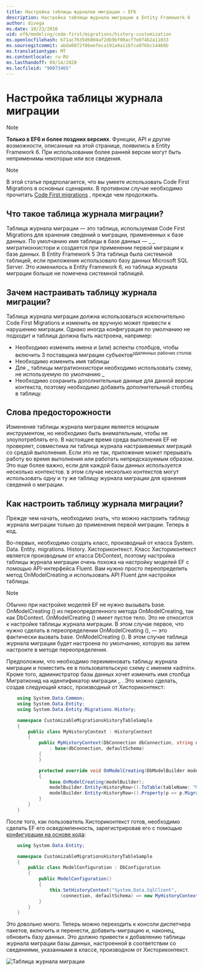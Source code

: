 ```yaml
---
title: Настройка таблицы журналов миграции — EF6
description: Настройка таблицы журнала миграции в Entity Framework 6
author: divega
ms.date: 10/23/2016
uid: ef6/modeling/code-first/migrations/history-customization
ms.openlocfilehash: b71ac7635d6804af2db9bf00acf7e8f4b2a11033
ms.sourcegitcommit: abda0872f86eefeca191a9a11bfca976bc14468b
ms.translationtype: MT
ms.contentlocale: ru-RU
ms.lasthandoff: 09/14/2020
ms.locfileid: "90073465"
---
```

# <a name="customizing-the-migrations-history-table"></a>Настройка таблицы журнала миграции
> [!NOTE]
> **Только в EF6 и более поздних версиях**. Функции, API и другие возможности, описанные на этой странице, появились в Entity Framework 6. При использовании более ранней версии могут быть неприменимы некоторые или все сведения.

> [!NOTE]
> В этой статье предполагается, что вы умеете использовать Code First Migrations в основных сценариях. В противном случае необходимо прочитать [Code First migrations](xref:ef6/modeling/code-first/migrations/index) , прежде чем продолжить.

## <a name="what-is-migrations-history-table"></a>Что такое таблица журнала миграции?

Таблица журнала миграции — это таблица, используемая Code First Migrations для хранения сведений о миграции, примененных к базе данных. По умолчанию имя таблицы в базе данных — \_ \_ мигратионхистори и создается при применении первой миграции к базе данных. В Entity Framework 5 Эта таблица была системной таблицей, если приложение использовало базу данных Microsoft SQL Server. Это изменилось в Entity Framework 6, но таблица журнала миграции больше не помечена системной таблицей.

## <a name="why-customize-migrations-history-table"></a>Зачем настраивать таблицу журнала миграции?

Таблица журнала миграции должна использоваться исключительно Code First Migrations и изменить ее вручную может привести к нарушению миграции. Однако иногда конфигурация по умолчанию не подходит и таблица должна быть настроена, например:

-   Необходимо изменить имена и (или) аспекты столбцов, чтобы включить 3 поставщика миграции субъектов<sup>удаленных рабочих столов</sup>
-   Необходимо изменить имя таблицы
-   Для \_ таблицы мигратионхистори необходимо использовать схему, не используемую по умолчанию \_
-   Необходимо сохранить дополнительные данные для данной версии контекста, поэтому необходимо добавить дополнительный столбец в таблицу.

## <a name="words-of-precaution"></a>Слова предосторожности

Изменение таблицы журнала миграции является мощным инструментом, но необходимо быть внимательным, чтобы не злоупотреблять его. В настоящее время среда выполнения EF не проверяет, совместима ли таблица журнала настраиваемых миграций со средой выполнения. Если это не так, приложение может прерывать работу во время выполнения или работать непредсказуемым образом. Это еще более важно, если для каждой базы данных используется несколько контекстов. в этом случае несколько контекстов могут использовать одну и ту же таблицу журнала миграции для хранения сведений о миграции.

## <a name="how-to-customize-migrations-history-table"></a>Как настроить таблицу журнала миграции?

Прежде чем начать, необходимо знать, что можно настроить таблицу журнала миграции только до применения первой миграции. Теперь в код.

Во-первых, необходимо создать класс, производный от класса System. Data. Entity. migrations. History. Хисториконтекст. Класс Хисториконтекст является производным от класса DbContext, поэтому настройка таблицы журнала миграции очень похожа на настройку моделей EF с помощью API-интерфейса Fluent. Вам нужно просто переопределить метод OnModelCreating и использовать API Fluent для настройки таблицы.

>[!NOTE]
> Обычно при настройке моделей EF не нужно вызывать base. OnModelCreating () из переопределенного метода OnModelCreating, так как DbContext. OnModelCreating () имеет пустое тело. Это не относится к настройке таблицы журнала миграции. В этом случае первое, что нужно сделать в переопределении OnModelCreating (), — это фактически вызвать base. OnModelCreating (). В этом случае таблица журнала миграции будет настроена по умолчанию, которую вы затем настроите в методе переопределения.

Предположим, что необходимо переименовать таблицу журнала миграции и поместить ее в пользовательскую схему с именем «admin». Кроме того, администратор базы данных хочет изменить имя столбца Мигратионид на идентификатор миграции \_ . Это можно сделать, создав следующий класс, производный от Хисториконтекст:

``` csharp
    using System.Data.Common;
    using System.Data.Entity;
    using System.Data.Entity.Migrations.History;

    namespace CustomizableMigrationsHistoryTableSample
    {
        public class MyHistoryContext : HistoryContext
        {
            public MyHistoryContext(DbConnection dbConnection, string defaultSchema)
                : base(dbConnection, defaultSchema)
            {
            }

            protected override void OnModelCreating(DbModelBuilder modelBuilder)
            {
                base.OnModelCreating(modelBuilder);
                modelBuilder.Entity<HistoryRow>().ToTable(tableName: "MigrationHistory", schemaName: "admin");
                modelBuilder.Entity<HistoryRow>().Property(p => p.MigrationId).HasColumnName("Migration_ID");
            }
        }
    }
```

После того, как пользователь Хисториконтекст готов, необходимо сделать EF его осведомленность, зарегистрировав его с помощью [конфигурации на основе кода](https://msdn.com/data/jj680699):

``` csharp
    using System.Data.Entity;

    namespace CustomizableMigrationsHistoryTableSample
    {
        public class ModelConfiguration : DbConfiguration
        {
            public ModelConfiguration()
            {
                this.SetHistoryContext("System.Data.SqlClient",
                    (connection, defaultSchema) => new MyHistoryContext(connection, defaultSchema));
            }
        }
    }
```

Это довольно много. Теперь можно переходить к консоли диспетчера пакетов, включить и перенести, добавить-миграцию и, наконец, обновить базу данных. Это должно привести к добавлению таблицы журнала миграции базы данных, настроенной в соответствии со сведениями, указанными в классе, производном от Хисториконтекст.

![Таблица журнала миграции](~/ef6/media/database.png)
